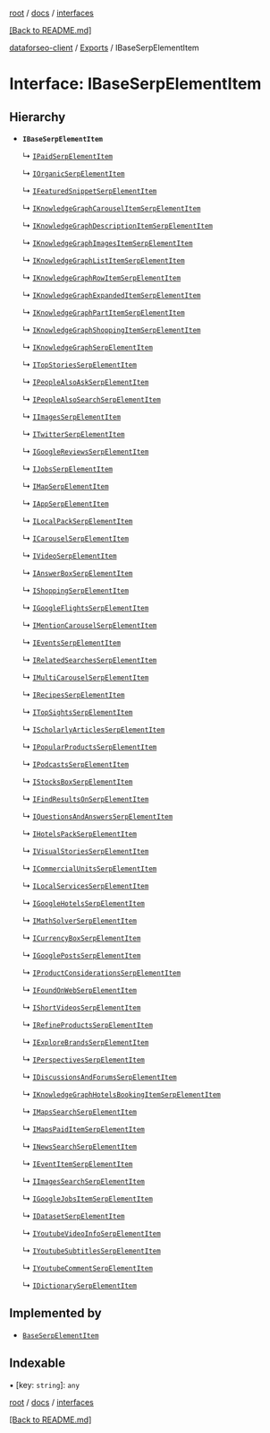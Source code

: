 [root](./../../ "root") / [docs](./../ "docs") / [interfaces](./ "interfaces")

[[Back to README.md]](./../../README.md "[Back to README.md]")

[dataforseo-client](../README.md) / [Exports](../modules.md) / IBaseSerpElementItem

# Interface: IBaseSerpElementItem

## Hierarchy

- **`IBaseSerpElementItem`**
  
  ↳ [`IPaidSerpElementItem`](IPaidSerpElementItem.md)
  
  ↳ [`IOrganicSerpElementItem`](IOrganicSerpElementItem.md)
  
  ↳ [`IFeaturedSnippetSerpElementItem`](IFeaturedSnippetSerpElementItem.md)
  
  ↳ [`IKnowledgeGraphCarouselItemSerpElementItem`](IKnowledgeGraphCarouselItemSerpElementItem.md)
  
  ↳ [`IKnowledgeGraphDescriptionItemSerpElementItem`](IKnowledgeGraphDescriptionItemSerpElementItem.md)
  
  ↳ [`IKnowledgeGraphImagesItemSerpElementItem`](IKnowledgeGraphImagesItemSerpElementItem.md)
  
  ↳ [`IKnowledgeGraphListItemSerpElementItem`](IKnowledgeGraphListItemSerpElementItem.md)
  
  ↳ [`IKnowledgeGraphRowItemSerpElementItem`](IKnowledgeGraphRowItemSerpElementItem.md)
  
  ↳ [`IKnowledgeGraphExpandedItemSerpElementItem`](IKnowledgeGraphExpandedItemSerpElementItem.md)
  
  ↳ [`IKnowledgeGraphPartItemSerpElementItem`](IKnowledgeGraphPartItemSerpElementItem.md)
  
  ↳ [`IKnowledgeGraphShoppingItemSerpElementItem`](IKnowledgeGraphShoppingItemSerpElementItem.md)
  
  ↳ [`IKnowledgeGraphSerpElementItem`](IKnowledgeGraphSerpElementItem.md)
  
  ↳ [`ITopStoriesSerpElementItem`](ITopStoriesSerpElementItem.md)
  
  ↳ [`IPeopleAlsoAskSerpElementItem`](IPeopleAlsoAskSerpElementItem.md)
  
  ↳ [`IPeopleAlsoSearchSerpElementItem`](IPeopleAlsoSearchSerpElementItem.md)
  
  ↳ [`IImagesSerpElementItem`](IImagesSerpElementItem.md)
  
  ↳ [`ITwitterSerpElementItem`](ITwitterSerpElementItem.md)
  
  ↳ [`IGoogleReviewsSerpElementItem`](IGoogleReviewsSerpElementItem.md)
  
  ↳ [`IJobsSerpElementItem`](IJobsSerpElementItem.md)
  
  ↳ [`IMapSerpElementItem`](IMapSerpElementItem.md)
  
  ↳ [`IAppSerpElementItem`](IAppSerpElementItem.md)
  
  ↳ [`ILocalPackSerpElementItem`](ILocalPackSerpElementItem.md)
  
  ↳ [`ICarouselSerpElementItem`](ICarouselSerpElementItem.md)
  
  ↳ [`IVideoSerpElementItem`](IVideoSerpElementItem.md)
  
  ↳ [`IAnswerBoxSerpElementItem`](IAnswerBoxSerpElementItem.md)
  
  ↳ [`IShoppingSerpElementItem`](IShoppingSerpElementItem.md)
  
  ↳ [`IGoogleFlightsSerpElementItem`](IGoogleFlightsSerpElementItem.md)
  
  ↳ [`IMentionCarouselSerpElementItem`](IMentionCarouselSerpElementItem.md)
  
  ↳ [`IEventsSerpElementItem`](IEventsSerpElementItem.md)
  
  ↳ [`IRelatedSearchesSerpElementItem`](IRelatedSearchesSerpElementItem.md)
  
  ↳ [`IMultiCarouselSerpElementItem`](IMultiCarouselSerpElementItem.md)
  
  ↳ [`IRecipesSerpElementItem`](IRecipesSerpElementItem.md)
  
  ↳ [`ITopSightsSerpElementItem`](ITopSightsSerpElementItem.md)
  
  ↳ [`IScholarlyArticlesSerpElementItem`](IScholarlyArticlesSerpElementItem.md)
  
  ↳ [`IPopularProductsSerpElementItem`](IPopularProductsSerpElementItem.md)
  
  ↳ [`IPodcastsSerpElementItem`](IPodcastsSerpElementItem.md)
  
  ↳ [`IStocksBoxSerpElementItem`](IStocksBoxSerpElementItem.md)
  
  ↳ [`IFindResultsOnSerpElementItem`](IFindResultsOnSerpElementItem.md)
  
  ↳ [`IQuestionsAndAnswersSerpElementItem`](IQuestionsAndAnswersSerpElementItem.md)
  
  ↳ [`IHotelsPackSerpElementItem`](IHotelsPackSerpElementItem.md)
  
  ↳ [`IVisualStoriesSerpElementItem`](IVisualStoriesSerpElementItem.md)
  
  ↳ [`ICommercialUnitsSerpElementItem`](ICommercialUnitsSerpElementItem.md)
  
  ↳ [`ILocalServicesSerpElementItem`](ILocalServicesSerpElementItem.md)
  
  ↳ [`IGoogleHotelsSerpElementItem`](IGoogleHotelsSerpElementItem.md)
  
  ↳ [`IMathSolverSerpElementItem`](IMathSolverSerpElementItem.md)
  
  ↳ [`ICurrencyBoxSerpElementItem`](ICurrencyBoxSerpElementItem.md)
  
  ↳ [`IGooglePostsSerpElementItem`](IGooglePostsSerpElementItem.md)
  
  ↳ [`IProductConsiderationsSerpElementItem`](IProductConsiderationsSerpElementItem.md)
  
  ↳ [`IFoundOnWebSerpElementItem`](IFoundOnWebSerpElementItem.md)
  
  ↳ [`IShortVideosSerpElementItem`](IShortVideosSerpElementItem.md)
  
  ↳ [`IRefineProductsSerpElementItem`](IRefineProductsSerpElementItem.md)
  
  ↳ [`IExploreBrandsSerpElementItem`](IExploreBrandsSerpElementItem.md)
  
  ↳ [`IPerspectivesSerpElementItem`](IPerspectivesSerpElementItem.md)
  
  ↳ [`IDiscussionsAndForumsSerpElementItem`](IDiscussionsAndForumsSerpElementItem.md)
  
  ↳ [`IKnowledgeGraphHotelsBookingItemSerpElementItem`](IKnowledgeGraphHotelsBookingItemSerpElementItem.md)
  
  ↳ [`IMapsSearchSerpElementItem`](IMapsSearchSerpElementItem.md)
  
  ↳ [`IMapsPaidItemSerpElementItem`](IMapsPaidItemSerpElementItem.md)
  
  ↳ [`INewsSearchSerpElementItem`](INewsSearchSerpElementItem.md)
  
  ↳ [`IEventItemSerpElementItem`](IEventItemSerpElementItem.md)
  
  ↳ [`IImagesSearchSerpElementItem`](IImagesSearchSerpElementItem.md)
  
  ↳ [`IGoogleJobsItemSerpElementItem`](IGoogleJobsItemSerpElementItem.md)
  
  ↳ [`IDatasetSerpElementItem`](IDatasetSerpElementItem.md)
  
  ↳ [`IYoutubeVideoInfoSerpElementItem`](IYoutubeVideoInfoSerpElementItem.md)
  
  ↳ [`IYoutubeSubtitlesSerpElementItem`](IYoutubeSubtitlesSerpElementItem.md)
  
  ↳ [`IYoutubeCommentSerpElementItem`](IYoutubeCommentSerpElementItem.md)
  
  ↳ [`IDictionarySerpElementItem`](IDictionarySerpElementItem.md)

## Implemented by

- [`BaseSerpElementItem`](../classes/BaseSerpElementItem.md)

## Indexable

▪ [key: `string`]: `any`

[root](./../../ "root") / [docs](./../ "docs") / [interfaces](./ "interfaces")

[[Back to README.md]](./../../README.md "[Back to README.md]")